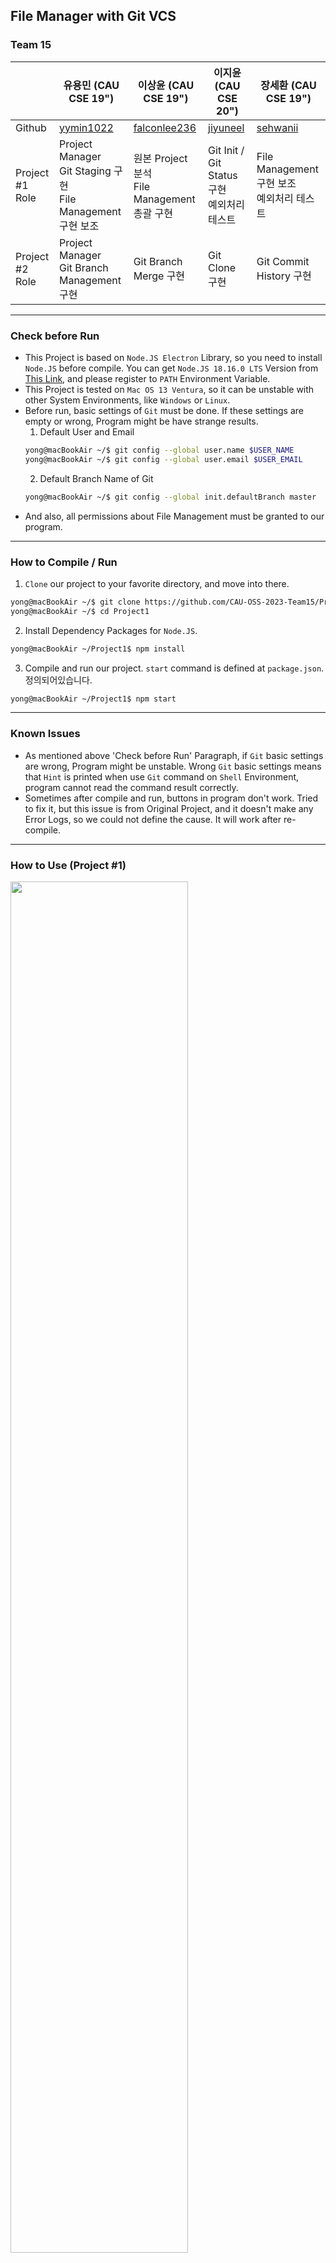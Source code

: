 ## File Manager with Git VCS

### Team 15

|                    | 유용민 (CAU CSE 19")                             | 이상윤 (CAU CSE 19")                               | 이지윤 (CAU CSE 20")                     | 장세환 (CAU CSE 19")                       |
|--------------------|-----------------------------------------------|-------------------------------------------------|---------------------------------------|-----------------------------------------|
| Github             | [yymin1022](https://github.com/yymin1022)     | [falconlee236](https://github.com/falconlee236) | [jiyuneel](https://github.com/jiyuneel) | [sehwanii](https://github.com/sehwanii) |
| Project #1<br>Role | Project Manager <br> Git Staging 구현 <br> File Management 구현 보조 | 원본 Project 분석 <br> File Management 총괄 구현        | Git Init / Git Status 구현 <br> 예외처리 테스트 | File Management 구현 보조 <br> 예외처리 테스트     |
| Project #2<br>Role | Project Manager <br> Git Branch Management 구현 | Git Branch Merge 구현                             | Git Clone 구현              | Git Commit History 구현                   |

---

### Check before Run

- This Project is based on `Node.JS Electron` Library, so you need to install `Node.JS` before compile. You can get `Node.JS 18.16.0 LTS` Version from [This Link](https://node.js.org), and please register to `PATH` Environment Variable.
- This Project is tested on `Mac OS 13 Ventura`, so it can be unstable with other System Environments, like `Windows` or `Linux`.
- Before run, basic settings of `Git` must be done. If these settings are empty or wrong, Program might be have strange results.
  1. Default User and Email
    ```bash
    yong@macBookAir ~/$ git config --global user.name $USER_NAME
    yong@macBookAir ~/$ git config --global user.email $USER_EMAIL
    ```
  2. Default Branch Name of Git
    ```bash
    yong@macBookAir ~/$ git config --global init.defaultBranch master
    ```
- And also, all permissions about File Management must be granted to our program.

---

### How to Compile / Run
1. `Clone` our project to your favorite directory, and move into there.
```bash
yong@macBookAir ~/$ git clone https://github.com/CAU-OSS-2023-Team15/Project-1 Project1
yong@macBookAir ~/$ cd Project1 
```

2. Install Dependency Packages for `Node.JS`.
```bash
yong@macBookAir ~/Project1$ npm install
```

3. Compile and run our project. `start` command is defined at `package.json`.정의되어있습니다.
```bash
yong@macBookAir ~/Project1$ npm start
```

---

### Known Issues
- As mentioned above 'Check before Run' Paragraph, if `Git` basic settings are wrong, Program might be unstable.
Wrong `Git` basic settings means that `Hint` is printed when use `Git` command on `Shell` Environment, program cannot read the command result correctly.
- Sometimes after compile and run, buttons in program don't work. Tried to fix it, but this issue is from Original Project, and it doesn't make any Error Logs, so we could not define the cause. It will work after re-compile.

---

### How to Use (Project #1)

<img src="README_Assets/Proj1_4.png" width="75%">

- Click `Git Init` Button inside a directory, that is not managed with `Git`, and `.git` directory will be created and be ready for `Git` Usage.

<img src="README_Assets/Proj1_5.png" width="40%">

- You can manage Staging status of file with `Git` Submenu of `Context Menu` when right-click each file. Submenu Content will be consisted by Staging status of the file, check table below for detail.

| Git Status | Submenu Content |
|---------|-----------|
| Untracked | Add to Stage |
| Staged | Unstage |
| Committed <br> Unmodified | Untrack <br> Delete <br> Rename |

<img src="README_Assets/Proj1_6.png" width="75%">

- If there is any file which `Git Status` is `Staged`, you can click `Git Commit` Button for commit them. A dialog for entering `Commit Message` will be rendered, and you can click Button for complete commit.

---

### How to Use (Project #2)

<img src="README_Assets/Proj2_1.png" width="100%">

<img src="README_Assets/Proj2_2.png" width="75%">

<img src="README_Assets/Proj2_3.png" width="40%">

<img src="README_Assets/Proj2_4.png" width="40%">

<img src="README_Assets/Proj2_5.png" width="40%">

<img src="README_Assets/Proj2_6.png" width="40%">

- You can manage Branchess with `Git` Submenu of `Context Menu` when right-click Empty Area of `Git-Managed` Directory.
It contains `Create`, `Delete`, `Rename`, `Checkout`. For `Create`, name input dialog will be rendered, and for the others,
select a branch dialog will be rendered.

<img src="README_Assets/Proj2_7.png" width="75%">

- You can merge other branch to current branch with `Git Merge` button at Top Menu. You can select a branch for merging from dialog,
if Auto-Merge fails, it will be automatically abort the merge process and notify unmerged paths at right bottom of window.

<img src="README_Assets/Proj2_8.png" width="55%">

<img src="README_Assets/Proj2_9.png" width="55%">

- You can check `Commit History` and `Branch Graph` with `Git History` button at Top Menu. When click,
history list with branch graph will be rendered to dialog, and if you click commit point (`*`),
you can check detail information of each commits. It is same with `git show` command.

<img src="README_Assets/Proj2_10.png" width="55%">

<img src="README_Assets/Proj2_11.png" width="55%">

- With `Git Clone` button of Top menu, you can clone a Remote Repository. It only supports `https` type, not the `ssh` type.
Public Repository can be cloned with only URL, and if you select Private Repository, you must enter Remote ID and Token/PW.
The Private Data inputted will be stored to local file named `GithubInfo.txt`.

---

### Screenshots

<img src="README_Assets/Proj1_1.png" width="75%">
<img src="README_Assets/Proj1_2.png" width="75%">
<img src="README_Assets/Proj1_3.png" width="75%">